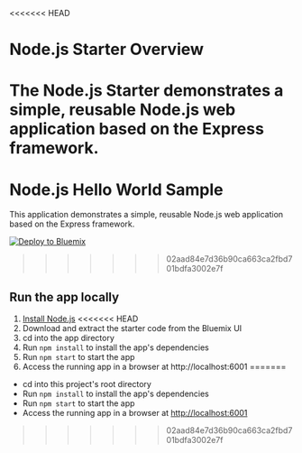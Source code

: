 <<<<<<< HEAD
# Node.js Starter Overview

The Node.js Starter demonstrates a simple, reusable Node.js web application based on the Express framework.
=======
# Node.js Hello World Sample

This application demonstrates a simple, reusable Node.js web application based on the Express framework.

[![Deploy to Bluemix](https://bluemix.net/deploy/button.png)](https://bluemix.net/deploy?repository=https://github.com/IBM-Bluemix/nodejs-helloworld)
>>>>>>> 02aad84e7d36b90ca663ca2fbd701bdfa3002e7f

## Run the app locally

1. [Install Node.js][]
<<<<<<< HEAD
2. Download and extract the starter code from the Bluemix UI
3. cd into the app directory
4. Run `npm install` to install the app's dependencies
5. Run `npm start` to start the app
6. Access the running app in a browser at http://localhost:6001
=======
+ cd into this project's root directory
+ Run `npm install` to install the app's dependencies
+ Run `npm start` to start the app
+ Access the running app in a browser at <http://localhost:6001>
>>>>>>> 02aad84e7d36b90ca663ca2fbd701bdfa3002e7f

[Install Node.js]: https://nodejs.org/en/download/
